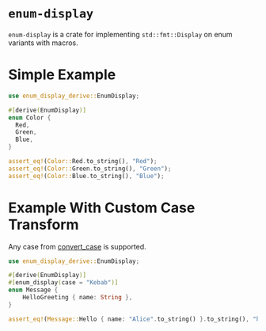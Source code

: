# `enum-display`

`enum-display` is a crate for implementing `std::fmt::Display` on enum variants with macros.

# Simple Example

```rust
use enum_display_derive::EnumDisplay;

#[derive(EnumDisplay)]
enum Color {
  Red,
  Green,
  Blue,
}

assert_eq!(Color::Red.to_string(), "Red");
assert_eq!(Color::Green.to_string(), "Green");
assert_eq!(Color::Blue.to_string(), "Blue");
```

# Example With Custom Case Transform

Any case from [convert_case](https://docs.rs/convert_case/latest/convert_case/) is supported.

```rust
use enum_display_derive::EnumDisplay;

#[derive(EnumDisplay)]
#[enum_display(case = "Kebab")]
enum Message {
    HelloGreeting { name: String },
}

assert_eq!(Message::Hello { name: "Alice".to_string() }.to_string(), "hello-greeting");
```
